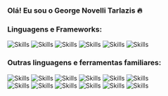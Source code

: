 ### Olá! Eu sou o George Novelli Tarlazis 🔥 ###

### Linguagens e Frameworks: ### 
<p>
  <img src="https://img.shields.io/badge/JavaScript-F7DF1E?style=for-the-badge&logo=javascript&logoColor=black" alt="Skills"/>
  <img src="https://img.shields.io/badge/TypeScript-007ACC?style=for-the-badge&logo=typescript&logoColor=white" alt="Skills"/>
  <img src="https://img.shields.io/badge/React-20232A?style=for-the-badge&logo=react&logoColor=61DAFB" alt="Skills"/>
  <img src="https://img.shields.io/badge/Node.js-43853D?style=for-the-badge&logo=node.js&logoColor=white" alt="Skills"/>
  <img src="https://img.shields.io/badge/Java-ED8B00?style=for-the-badge&logo=openjdk&logoColor=white" alt="Skills"/>
  <img src="https://img.shields.io/badge/Spring-6DB33F?style=for-the-badge&logo=spring&logoColor=white" alt="Skills"/>
</p>

### Outras linguagens e ferramentas familiares: ###
<p>
   <img src="https://img.shields.io/badge/html5-%23E34F26.svg?style=for-the-badge&logo=html5&logoColor=white" alt="Skills"/>
   <img src="https://img.shields.io/badge/css3-%231572B6.svg?style=for-the-badge&logo=css3&logoColor=white" alt="Skills"/>
   <img src="https://img.shields.io/badge/express.js-%23404d59.svg?style=for-the-badge&logo=express&logoColor=%2361DAFB" alt="Skills"/>
   <img src="https://img.shields.io/badge/Sequelize-52B0E7?style=for-the-badge&logo=Sequelize&logoColor=white" alt="Skills"/>
   <img src="https://img.shields.io/badge/Context--Api-000000?style=for-the-badge&logo=react" alt="Skills"/>
   <img src="https://img.shields.io/badge/-jest-%23C21325?style=for-the-badge&logo=jest&logoColor=white" alt="Skills"/>
   <br/>
   <img src="https://img.shields.io/badge/mysql-4479A1.svg?style=for-the-badge&logo=mysql&logoColor=white" alt="Skills"/>
   <img src="https://img.shields.io/badge/docker-%230db7ed.svg?style=for-the-badge&logo=docker&logoColor=white" alt="Skills"/>
   <img src="https://img.shields.io/badge/git-%23F05033.svg?style=for-the-badge&logo=git&logoColor=white" alt="Skills"/>
   <img src="https://img.shields.io/badge/github-%23121011.svg?style=for-the-badge&logo=github&logoColor=white" alt="Skills"/>
   <img src="https://img.shields.io/badge/Visual%20Studio%20Code-0078d7.svg?style=for-the-badge&logo=visual-studio-code&logoColor=white" alt="Skills"/>
   <img src="https://img.shields.io/badge/IntelliJIDEA-000000.svg?style=for-the-badge&logo=intellij-idea&logoColor=white" alt="Skills"/>
</p>

 
